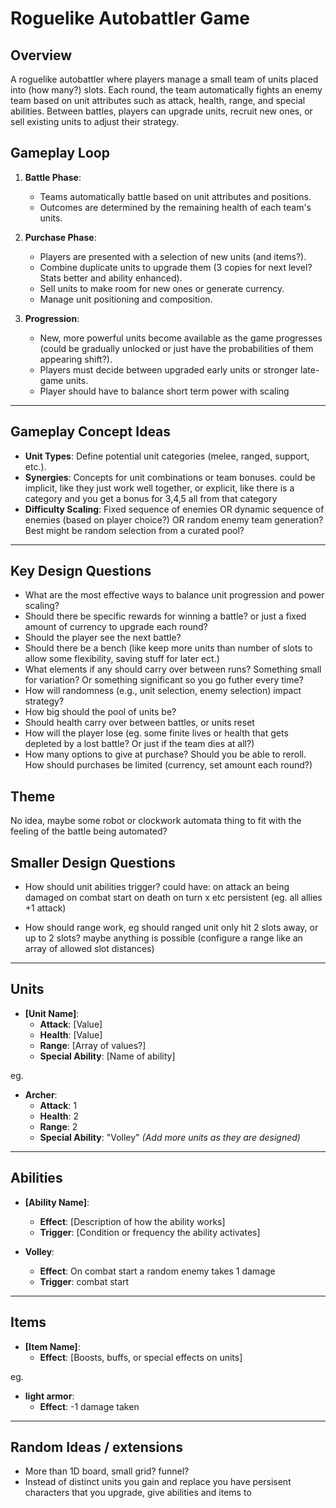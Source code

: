 # Roguelike Autobattler Game

## Overview
A roguelike autobattler where players manage a small team of units placed into (how many?) slots. Each round, the team automatically fights an enemy team based on unit attributes such as attack, health, range, and special abilities. Between battles, players can upgrade units, recruit new ones, or sell existing units to adjust their strategy.

## Gameplay Loop
1. **Battle Phase**: 
   - Teams automatically battle based on unit attributes and positions.
   - Outcomes are determined by the remaining health of each team's units.

2. **Purchase Phase**:
   - Players are presented with a selection of new units (and items?).
   - Combine duplicate units to upgrade them (3 copies for next level? Stats better and ability enhanced).
   - Sell units to make room for new ones or generate currency.
   - Manage unit positioning and composition.

3. **Progression**:
   - New, more powerful units become available as the game progresses (could be gradually unlocked or just have the probabilities of them appearing shift?).
   - Players must decide between upgraded early units or stronger late-game units.
   - Player should have to balance short term power with scaling

---

## Gameplay Concept Ideas
- **Unit Types**: Define potential unit categories (melee, ranged, support, etc.).
- **Synergies**: Concepts for unit combinations or team bonuses. could be implicit, like they just work well together, or explicit, like there is a category and you get a bonus for 3,4,5 all from that category
- **Difficulty Scaling**: Fixed sequence of enemies OR dynamic sequence of enemies (based on player choice?) OR random enemy team generation? Best might be random selection from a curated pool?

---

## Key Design Questions

- What are the most effective ways to balance unit progression and power scaling?
- Should there be specific rewards for winning a battle? or just a fixed amount of currency to upgrade each round?
- Should the player see the next battle?
- Should there be a bench (like keep more units than number of slots to allow some flexibility, saving stuff for later ect.)
- What elements if any should carry over between runs? Something small for variation? Or something significant so you go futher every time?
- How will randomness (e.g., unit selection, enemy selection) impact strategy?
- How big should the pool of units be?
- Should health carry over between battles, or units reset
- How will the player lose (eg. some finite lives or health that gets depleted by a lost battle? Or just if the team dies at all?)
- How many options to give at purchase? Should you be able to reroll. How should purchases be limited (currency, set amount each round?)

## Theme
No idea, maybe some robot or clockwork automata thing to fit with the feeling of the battle being automated?

## Smaller Design Questions
- How should unit abilities trigger? could have: 
on attack
an being damaged
on combat start
on death
on turn x etc
persistent (eg. all allies +1 attack)

- How should range work, eg should ranged unit only hit 2 slots away, or up to 2 slots? maybe anything is possible (configure a range like an array of allowed slot distances)
---

## Units
- **[Unit Name]**:
  - **Attack**: [Value]
  - **Health**: [Value]
  - **Range**: [Array of values?]
  - **Special Ability**: [Name of ability]
  
eg.
- **Archer**:
  - **Attack**: 1
  - **Health**: 2
  - **Range**: 2
  - **Special Ability**: "Volley"
  _(Add more units as they are designed)_

---

## Abilities
- **[Ability Name]**:
  - **Effect**: [Description of how the ability works]
  - **Trigger**: [Condition or frequency the ability activates]

- **Volley**:
  - **Effect**: On combat start a random enemy takes 1 damage
  - **Trigger**: combat start


---

## Items
- **[Item Name]**:
  - **Effect**: [Boosts, buffs, or special effects on units]

eg.
- **light armor**:
  - **Effect**: -1 damage taken

---

## Random Ideas / extensions
- More than 1D board, small grid? funnel?
- Instead of distinct units you gain and replace you have persisent characters that you upgrade, give abilities and items to

